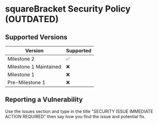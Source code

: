# squareBracket Security Policy (OUTDATED)

## Supported Versions

| Version | Supported          |
| ------- | ------------------ |
| Milestone 2   | ✅ |
| Milestone 1 Maintained | :x: |
| Milestone 1   | :x: |
| Pre-Milestone 1   | :x: |

## Reporting a Vulnerability

Use the issues section and type in the title "SECURITY ISSUE IMMEDIATE ACTION REQUIRED" then say how you find the issue and potential fix.
<!--- from https://github.com/bluethefoxofficial/CreativePublicMessenger/security/policy because i'm kind of lazy atm -->
